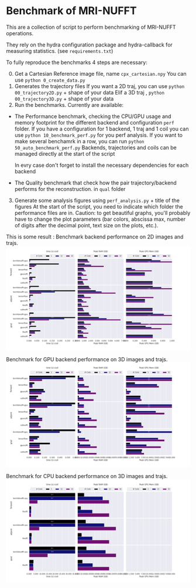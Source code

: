 # Benchmark of MRI-NUFFT 

This are a collection of script to perform benchmarking of MRI-NUFFT operations. 

They rely on the hydra configuration package and hydra-callback for measuring statistics. (see `requirements.txt`)


To fully reproduce the  benchmarks 4 steps are necessary: 

0. Get a Cartesian Reference image file, name `cpx_cartesian.npy`
   You can use `python 0_create_data.py`
1. Generates the trajectory files
   If you want a 2D traj, you can use  `python 00_trajectory2D.py` + shape of your data
   Elif a 3D traj , `python 00_trajectory3D.py` + shape of your data
2. Run the benchmarks. Currently are available: 
 - The Performance benchmark, checking the CPU/GPU usage and memory footprint for the different backend and configuration `perf` folder.
    If you have a configuration for 1 backend, 1 traj and 1 coil you can use `python 10_benchmark_perf.py` for you perf analysis.
    If you want to make several benchamrk in a row, you can run `python 50_auto_benchmark_perf.py` 
    Backends, trajectories and coils can be managed directly at the start of the script 
    
    In evry case don't forget to install the necessary dependencies for each backend
 - The Quality benchmark that check how the pair trajectory/backend performs for the reconstruction. in `qual` folder
3. Generate some analysis figures using `perf_analysis.py` + title of the figures
   At the start of the script, you need to indicate which folder the performance files are in. 
   Caution: to get beautiful graphs, you'll probably have to change the plot parameters (bar colors, abscissa max, number of digits after the decimal point, text size on the plots, etc.).


This is some result : 
Benchmark backend performance on 2D images and trajs.
![result2D](result2D.png)

Benchmark for GPU backend performance on 3D images and trajs.
![result3D](result3D_gpu.png)

Benchmark for CPU backend performance on 3D images and trajs.
![result3D](result3D_cpu.png)